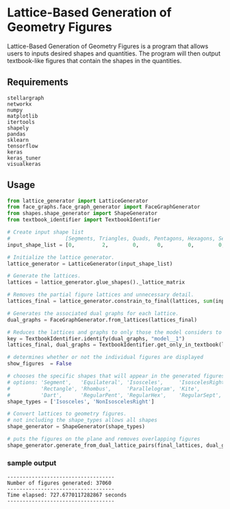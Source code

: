
# Lattice-Based Generation of Geometry Figures​

Lattice-Based Generation of Geometry Figures is a program that allows users to inputs desired shapes and quantities.  The program will then output textbook-like figures that contain the shapes in the quantities.

## Requirements

    stellargraph
    networkx
    numpy
    matplotlib
    itertools
    shapely
    pandas
    sklearn
    tensorflow
    keras
    keras_tuner
    visualkeras

## Usage

```python
from lattice_generator import LatticeGenerator
from face_graphs.face_graph_generator import FaceGraphGenerator
from shapes.shape_generator import ShapeGenerator
from textbook_identifier import TextbookIdentifier

# Create input shape list
#                  [Segments, Triangles, Quads, Pentagons, Hexagons, Septagons, Octagons]
input_shape_list = [0,         2,        0,      0,        0,        0,         0       ]

# Initialize the lattice generator.
lattice_generator = LatticeGenerator(input_shape_list)

# Generate the lattices.
lattices = lattice_generator.glue_shapes()._lattice_matrix

# Removes the partial figure lattices and unnecessary detail.
lattices_final = lattice_generator.constrain_to_final(lattices, sum(input_shape_list))

# Generates the associated dual graphs for each lattice.
dual_graphs = FaceGraphGenerator.from_lattices(lattices_final)

# Reduces the lattices and graphs to only those the model considers to be textbook-like.
key = TextbookIdentifier.identify(dual_graphs, "model__1")
lattices_final, dual_graphs = TextbookIdentifier.get_only_in_textbook(lattices_final, dual_graphs, key)

# determines whether or not the individual figures are displayed
show_figures  = False

# chooses the specific shapes that will appear in the generated figures
# options: 'Segment',   'Equilateral', 'Isosceles',     'IsoscelesRight', 'NonIsoscelesRight', 'Square',
#          'Rectangle', 'Rhombus',     'Parallelogram', 'Kite',           'RightTrapezoid',    'IsoTrapezoid',
#          'Dart',      'RegularPent', 'RegularHex',    'RegularSept',    'RegularOct'
shape_types = ['Isosceles', 'NonIsoscelesRight']

# Convert lattices to geometry figures.
# not including the shape_types allows all shapes
shape_generator = ShapeGenerator(shape_types)

# puts the figures on the plane and removes overlapping figures
shape_generator.generate_from_dual_lattice_pairs(final_lattices, dual_graphs, show_figures)
```

### sample output

```
-----------------------------------
Number of figures generated: 37060
-----------------------------------
Time elapsed: 727.6770117282867 seconds
-----------------------------------
```